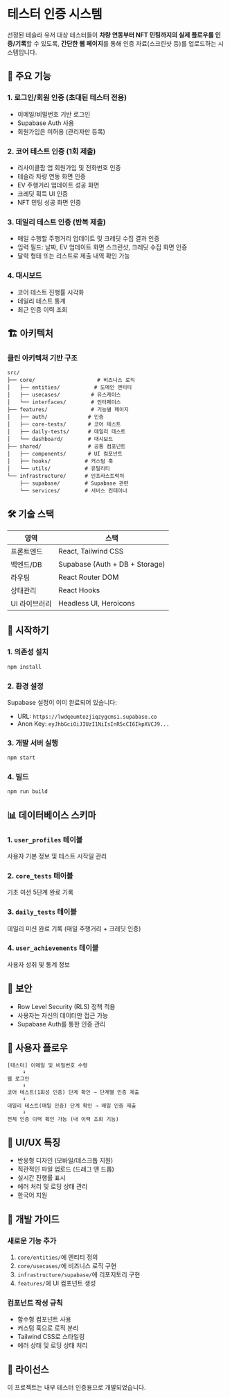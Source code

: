 # 테스터 인증 시스템

선정된 테슬라 유저 대상 테스터들이 **차량 연동부터 NFT 민팅까지의 실제 플로우를 인증/기록**할 수 있도록, **간단한 웹 페이지**를 통해 인증 자료(스크린샷 등)를 업로드하는 시스템입니다.

## 🎯 주요 기능

### 1. 로그인/회원 인증 (초대된 테스터 전용)
- 이메일/비밀번호 기반 로그인
- Supabase Auth 사용
- 회원가입은 미허용 (관리자만 등록)

### 2. 코어 테스트 인증 (1회 제출)
- 리사이클팜 앱 회원가입 및 전화번호 인증
- 테슬라 차량 연동 화면 인증
- EV 주행거리 업데이트 성공 화면
- 크레딧 획득 UI 인증
- NFT 민팅 성공 화면 인증

### 3. 데일리 테스트 인증 (반복 제출)
- 매일 수행할 주행거리 업데이트 및 크레딧 수집 결과 인증
- 입력 필드: 날짜, EV 업데이트 화면 스크린샷, 크레딧 수집 화면 인증
- 달력 형태 또는 리스트로 제출 내역 확인 가능

### 4. 대시보드
- 코어 테스트 진행률 시각화
- 데일리 테스트 통계
- 최근 인증 이력 조회

## 🏗️ 아키텍처

### 클린 아키텍처 기반 구조
```
src/
├── core/                    # 비즈니스 로직
│   ├── entities/           # 도메인 엔티티
│   ├── usecases/          # 유스케이스
│   └── interfaces/        # 인터페이스
├── features/              # 기능별 페이지
│   ├── auth/             # 인증
│   ├── core-tests/       # 코어 테스트
│   ├── daily-tests/      # 데일리 테스트
│   └── dashboard/        # 대시보드
├── shared/               # 공통 컴포넌트
│   ├── components/       # UI 컴포넌트
│   ├── hooks/           # 커스텀 훅
│   └── utils/           # 유틸리티
└── infrastructure/      # 인프라스트럭처
    ├── supabase/        # Supabase 관련
    └── services/        # 서비스 컨테이너
```

## 🛠️ 기술 스택

| 영역 | 스택 |
|------|------|
| 프론트엔드 | React, Tailwind CSS |
| 백엔드/DB | Supabase (Auth + DB + Storage) |
| 라우팅 | React Router DOM |
| 상태관리 | React Hooks |
| UI 라이브러리 | Headless UI, Heroicons |

## 🚀 시작하기

### 1. 의존성 설치
```bash
npm install
```

### 2. 환경 설정
Supabase 설정이 이미 완료되어 있습니다:
- URL: `https://lwdqeumtozjiqzygcmsi.supabase.co`
- Anon Key: `eyJhbGciOiJIUzI1NiIsInR5cCI6IkpXVCJ9...`

### 3. 개발 서버 실행
```bash
npm start
```

### 4. 빌드
```bash
npm run build
```

## 📊 데이터베이스 스키마

### 1. `user_profiles` 테이블
사용자 기본 정보 및 테스트 시작일 관리

### 2. `core_tests` 테이블
기초 미션 5단계 완료 기록

### 3. `daily_tests` 테이블
데일리 미션 완료 기록 (매일 주행거리 + 크레딧 인증)

### 4. `user_achievements` 테이블
사용자 성취 및 통계 정보

## 🔐 보안

- Row Level Security (RLS) 정책 적용
- 사용자는 자신의 데이터만 접근 가능
- Supabase Auth를 통한 인증 관리

## 📱 사용자 플로우

```
[테스터] 이메일 및 비밀번호 수령
     ↓
웹 로그인
     ↓
코어 테스트(1회성 인증) 단계 확인 → 단계별 인증 제출
     ↓
데일리 테스트(매일 인증) 단계 확인 → 매일 인증 제출
     ↓
전체 인증 이력 확인 가능 (내 이력 조회 기능)
```

## 🎨 UI/UX 특징

- 반응형 디자인 (모바일/데스크톱 지원)
- 직관적인 파일 업로드 (드래그 앤 드롭)
- 실시간 진행률 표시
- 에러 처리 및 로딩 상태 관리
- 한국어 지원

## 🔧 개발 가이드

### 새로운 기능 추가
1. `core/entities/`에 엔티티 정의
2. `core/usecases/`에 비즈니스 로직 구현
3. `infrastructure/supabase/`에 리포지토리 구현
4. `features/`에 UI 컴포넌트 생성

### 컴포넌트 작성 규칙
- 함수형 컴포넌트 사용
- 커스텀 훅으로 로직 분리
- Tailwind CSS로 스타일링
- 에러 상태 및 로딩 상태 처리

## 📝 라이선스

이 프로젝트는 내부 테스터 인증용으로 개발되었습니다.
